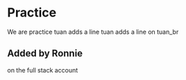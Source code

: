 # Practice
We are practice
tuan adds a line
tuan adds a line on tuan_br



## Added by Ronnie
on the full stack account